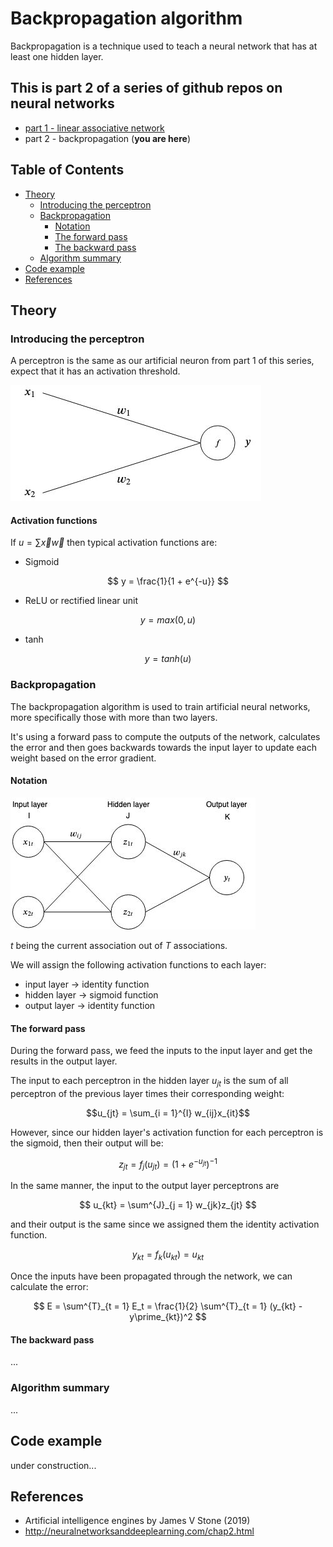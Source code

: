 # Backpropagation algorithm

Backpropagation is a technique used to teach a neural network that has at least one hidden layer. 

## This is part 2 of a series of github repos on neural networks

- [part 1 - linear associative network](https://github.com/gokadin/ai-linear-associative-network)
- part 2 - backpropagation (**you are here**)

## Table of Contents

- [Theory](#theory)  
  - [Introducing the perceptron](#introducing-the-perceptron)
  - [Backpropagation](#backpropagation)
    - [Notation](#notation)
    - [The forward pass](#the-forward-pass)
    - [The backward pass](#the-backward-pass)
  - [Algorithm summary](#algorithm-summary)
- [Code example](#code-example)
- [References](#references)

## Theory

### Introducing the perceptron

A perceptron is the same as our artificial neuron from part 1 of this series, expect that it has an activation threshold. 

![perceptron](readme-images/perceptron.jpg)

#### Activation functions

If $u = \sum{\vec{x}\vec{w}}$ then typical activation functions are:

- Sigmoid

$$ y = \frac{1}{1 + e^{-u}} $$

- ReLU or rectified linear unit

$$ y = max(0, u) $$

- tanh

$$ y = tanh(u) $$

### Backpropagation

The backpropagation algorithm is used to train artificial neural networks, more specifically those with more than two layers. 

It's using a forward pass to compute the outputs of the network, calculates the error and then goes backwards towards the input layer to update each weight based on the error gradient. 

#### Notation

![notation](readme-images/backpropagation-notation.jpg)

$t$ being the current association out of $T$ associations. 

We will assign the following activation functions to each layer:

- input layer -> identity function
- hidden layer -> sigmoid function
- output layer -> identity function

#### The forward pass

During the forward pass, we feed the inputs to the input layer and get the results in the output layer. 

The input to each perceptron in the hidden layer $u_{jt}$ is the sum of all perceptron of the previous layer times their corresponding weight:

$$u_{jt} = \sum_{i = 1}^{I} w_{ij}x_{it}$$

However, since our hidden layer's activation function for each perceptron is the sigmoid, then their output will be: 

$$ z_{jt} = f_j(u_{jt}) = (1 + e^{-u_{jt}})^{-1} $$

In the same manner, the input to the output layer perceptrons are

$$ u_{kt} = \sum^{J}_{j = 1} w_{jk}z_{jt} $$

and their output is the same since we assigned them the identity activation function. 

$$ y_{kt} = f_k(u_{kt}) = u_{kt} $$

Once the inputs have been propagated through the network, we can calculate the error:

$$ E = \sum^{T}_{t = 1} E_t = \frac{1}{2} \sum^{T}_{t = 1} (y_{kt} - y\prime_{kt})^2 $$

#### The backward pass

...

### Algorithm summary

...

## Code example

under construction...

## References

- Artificial intelligence engines by James V Stone (2019)
- http://neuralnetworksanddeeplearning.com/chap2.html